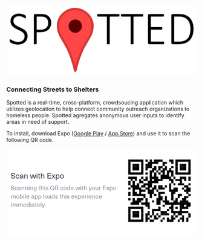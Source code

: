 # ![Spotted](https://github.com/CBSkarmory/Spotted/blob/master/assets/icons/spotted.PNG)

### Connecting Streets to Shelters

Spotted is a real-time, cross-platform, crowdsoucing application which utilizes geolocation to help connect community 
outreach organizations to homeless people. Spotted agregates anonymous user inputs to identify areas in need of support.

To install, download Expo ([Google Play](https://play.google.com/store/apps/details?id=host.exp.exponent) /
[App Store](https://www.apple.com/us/search/expo)) and use it to scan the following QR code.

![Spotted QR](https://github.com/CBSkarmory/Spotted/blob/master/assets/Spotted%20QR.PNG)
